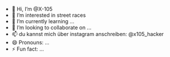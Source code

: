 - 👋 Hi, I’m @X-105
- 👀 I’m interested in street races
- 🌱 I’m currently learning ...
- 💞️ I’m looking to collaborate on ...
- 📫 du kannst mich über instagram anschreiben: @x105_hacker
- 😄 Pronouns: ...
- ⚡ Fun fact: ...

<!---
X-105/X-105 is a ✨ special ✨ repository because its `README.md` (this file) appears on your GitHub profile.
You can click the Preview link to take a look at your changes.
--->
